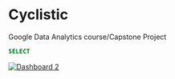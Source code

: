 # Cyclistic
Google Data Analytics course/Capstone Project 

```sql
SELECT
```
<div class='tableauPlaceholder' id='viz1643566061438' style='position: relative'><noscript><a href='#'><img alt='Dashboard 2 ' src='Q5&#47;Q5H2BD6NC&#47;1_rss.png' style='border: none' /></a></noscript><object class='tableauViz'  style='display:none;'><param name='host_url' value='https%3A%2F%2Fpublic.tableau.com%2F' /> <param name='embed_code_version' value='3' /> <param name='path' value='shared&#47;Q5H2BD6NC' /> <param name='toolbar' value='yes' /><param name='static_image' value='Q5&#47;Q5H2BD6NC&#47;1.png' /> <param name='animate_transition' value='yes' /><param name='display_static_image' value='yes' /><param name='display_spinner' value='yes' /><param name='display_overlay' value='yes' /><param name='display_count' value='yes' /><param name='language' value='en-GB' /></object></div>                <script type='text/javascript'>                    var divElement = document.getElementById('viz1643566061438');                    var vizElement = divElement.getElementsByTagName('object')[0];                    if ( divElement.offsetWidth > 800 ) { vizElement.style.width='1000px';vizElement.style.height='827px';} else if ( divElement.offsetWidth > 500 ) { vizElement.style.width='1000px';vizElement.style.height='827px';} else { vizElement.style.width='100%';vizElement.style.height='727px';}                     var scriptElement = document.createElement('script');                    scriptElement.src = 'https://public.tableau.com/javascripts/api/viz_v1.js';                    vizElement.parentNode.insertBefore(scriptElement, vizElement);                </script>
